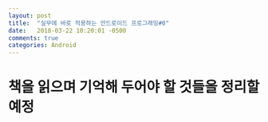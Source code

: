 ```yaml
---
layout: post
title:  "실무에 바로 적용하는 안드로이드 프로그래밍#0"
date:   2018-03-22 10:20:01 -0500
comments: true
categories: Android
---
```


# 책을 읽으며 기억해 두어야 할 것들을 정리할 예정

